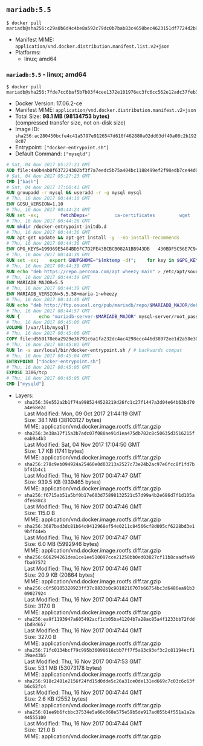 ## `mariadb:5.5`

```console
$ docker pull mariadb@sha256:c29a0b6d4c4be8a592c79dc0b7bab83c4650bec4623151df7724d2b9f6716dfe
```

-	Manifest MIME: `application/vnd.docker.distribution.manifest.list.v2+json`
-	Platforms:
	-	linux; amd64

### `mariadb:5.5` - linux; amd64

```console
$ docker pull mariadb@sha256:7fde7cc6baf5b7b03f4cee1372e101976ec3fc6cc562e12adc37feb33a906e41
```

-	Docker Version: 17.06.2-ce
-	Manifest MIME: `application/vnd.docker.distribution.manifest.v2+json`
-	Total Size: **98.1 MB (98134753 bytes)**  
	(compressed transfer size, not on-disk size)
-	Image ID: `sha256:ac280450bcfe4c41a5797e9126547d610f462880a02dd63df40a08c2b1928c07`
-	Entrypoint: `["docker-entrypoint.sh"]`
-	Default Command: `["mysqld"]`

```dockerfile
# Sat, 04 Nov 2017 05:27:23 GMT
ADD file:4a0b4ab0f637224302bf3f7a7eedc5b75a404bc1188499ef2f98edb7ce44d0ed in / 
# Sat, 04 Nov 2017 05:27:23 GMT
CMD ["bash"]
# Sat, 04 Nov 2017 17:00:41 GMT
RUN groupadd -r mysql && useradd -r -g mysql mysql
# Thu, 16 Nov 2017 00:44:10 GMT
ENV GOSU_VERSION=1.10
# Thu, 16 Nov 2017 00:44:24 GMT
RUN set -ex; 		fetchDeps=' 		ca-certificates 		wget 	'; 	apt-get update; 	apt-get install -y --no-install-recommends $fetchDeps; 	rm -rf /var/lib/apt/lists/*; 		dpkgArch="$(dpkg --print-architecture | awk -F- '{ print $NF }')"; 	wget -O /usr/local/bin/gosu "https://github.com/tianon/gosu/releases/download/$GOSU_VERSION/gosu-$dpkgArch"; 	wget -O /usr/local/bin/gosu.asc "https://github.com/tianon/gosu/releases/download/$GOSU_VERSION/gosu-$dpkgArch.asc"; 		export GNUPGHOME="$(mktemp -d)"; 	gpg --keyserver ha.pool.sks-keyservers.net --recv-keys B42F6819007F00F88E364FD4036A9C25BF357DD4; 	gpg --batch --verify /usr/local/bin/gosu.asc /usr/local/bin/gosu; 	rm -r "$GNUPGHOME" /usr/local/bin/gosu.asc; 		chmod +x /usr/local/bin/gosu; 	gosu nobody true; 		apt-get purge -y --auto-remove $fetchDeps
# Thu, 16 Nov 2017 00:44:26 GMT
RUN mkdir /docker-entrypoint-initdb.d
# Thu, 16 Nov 2017 00:44:36 GMT
RUN apt-get update && apt-get install -y --no-install-recommends 		apt-transport-https ca-certificates 		pwgen 	&& rm -rf /var/lib/apt/lists/*
# Thu, 16 Nov 2017 00:44:36 GMT
ENV GPG_KEYS=199369E5404BD5FC7D2FE43BCBCB082A1BB943DB 	430BDF5C56E7C94E848EE60C1C4CBDCDCD2EFD2A 	4D1BB29D63D98E422B2113B19334A25F8507EFA5
# Thu, 16 Nov 2017 00:44:38 GMT
RUN set -ex; 	export GNUPGHOME="$(mktemp -d)"; 	for key in $GPG_KEYS; do 		gpg --keyserver ha.pool.sks-keyservers.net --recv-keys "$key"; 	done; 	gpg --export $GPG_KEYS > /etc/apt/trusted.gpg.d/mariadb.gpg; 	rm -r "$GNUPGHOME"; 	apt-key list
# Thu, 16 Nov 2017 00:44:39 GMT
RUN echo "deb https://repo.percona.com/apt wheezy main" > /etc/apt/sources.list.d/percona.list 	&& { 		echo 'Package: *'; 		echo 'Pin: release o=Percona Development Team'; 		echo 'Pin-Priority: 998'; 	} > /etc/apt/preferences.d/percona
# Thu, 16 Nov 2017 00:44:39 GMT
ENV MARIADB_MAJOR=5.5
# Thu, 16 Nov 2017 00:44:39 GMT
ENV MARIADB_VERSION=5.5.58+maria-1~wheezy
# Thu, 16 Nov 2017 00:44:40 GMT
RUN echo "deb http://ftp.osuosl.org/pub/mariadb/repo/$MARIADB_MAJOR/debian wheezy main" > /etc/apt/sources.list.d/mariadb.list 	&& { 		echo 'Package: *'; 		echo 'Pin: release o=MariaDB'; 		echo 'Pin-Priority: 999'; 	} > /etc/apt/preferences.d/mariadb
# Thu, 16 Nov 2017 00:44:57 GMT
RUN { 		echo "mariadb-server-$MARIADB_MAJOR" mysql-server/root_password password 'unused'; 		echo "mariadb-server-$MARIADB_MAJOR" mysql-server/root_password_again password 'unused'; 	} | debconf-set-selections 	&& apt-get update 	&& apt-get install -y 		"mariadb-server=$MARIADB_VERSION" 		percona-xtrabackup 		socat 	&& rm -rf /var/lib/apt/lists/* 	&& sed -ri 's/^user\s/#&/' /etc/mysql/my.cnf /etc/mysql/conf.d/* 	&& rm -rf /var/lib/mysql && mkdir -p /var/lib/mysql /var/run/mysqld 	&& chown -R mysql:mysql /var/lib/mysql /var/run/mysqld 	&& chmod 777 /var/run/mysqld 	&& find /etc/mysql/ -name '*.cnf' -print0 		| xargs -0 grep -lZE '^(bind-address|log)' 		| xargs -rt -0 sed -Ei 's/^(bind-address|log)/#&/' 	&& echo '[mysqld]\nskip-host-cache\nskip-name-resolve' > /etc/mysql/conf.d/docker.cnf
# Thu, 16 Nov 2017 00:45:00 GMT
VOLUME [/var/lib/mysql]
# Thu, 16 Nov 2017 00:45:00 GMT
COPY file:d559178e6a2929e36791c6a1fa232dc4ac4298ecc446d38972ee1d2a58e30621 in /usr/local/bin/ 
# Thu, 16 Nov 2017 00:45:01 GMT
RUN ln -s usr/local/bin/docker-entrypoint.sh / # backwards compat
# Thu, 16 Nov 2017 00:45:04 GMT
ENTRYPOINT ["docker-entrypoint.sh"]
# Thu, 16 Nov 2017 00:45:05 GMT
EXPOSE 3306/tcp
# Thu, 16 Nov 2017 00:45:05 GMT
CMD ["mysqld"]
```

-	Layers:
	-	`sha256:39e552a2b1f74a9985244528219d26fc1c27f1447a3d04e64b63bd70a4e68e2c`  
		Last Modified: Mon, 09 Oct 2017 21:44:19 GMT  
		Size: 38.1 MB (38103127 bytes)  
		MIME: application/vnd.docker.image.rootfs.diff.tar.gzip
	-	`sha256:3e38a17f15a3b7adc07f080ae91d1ea475db782c8c50635d3516215feab9a4b3`  
		Last Modified: Sat, 04 Nov 2017 17:04:50 GMT  
		Size: 1.7 KB (1741 bytes)  
		MIME: application/vnd.docker.image.rootfs.diff.tar.gzip
	-	`sha256:278c9eb094924a25460e0d03213a2527c73e24b2ac97e6fcc8f1fd7bbf41b4c1`  
		Last Modified: Thu, 16 Nov 2017 00:47:47 GMT  
		Size: 939.5 KB (939465 bytes)  
		MIME: application/vnd.docker.image.rootfs.diff.tar.gzip
	-	`sha256:f6715ab51a5bf0b17e603d75898132521c57d99a4b2e686d7f1d105adfe688c3`  
		Last Modified: Thu, 16 Nov 2017 00:47:46 GMT  
		Size: 115.0 B  
		MIME: application/vnd.docker.image.rootfs.diff.tar.gzip
	-	`sha256:3687bad3dc81b64c0412968ef54e0211c84566cf8d005cf6228bd3e19bff44eb`  
		Last Modified: Thu, 16 Nov 2017 00:47:47 GMT  
		Size: 6.0 MB (5992946 bytes)  
		MIME: application/vnd.docker.image.rootfs.diff.tar.gzip
	-	`sha256:606294261dea1ce1ee510097cce21258bb0ed03027cf11b8caadfa49fba07572`  
		Last Modified: Thu, 16 Nov 2017 00:47:46 GMT  
		Size: 20.9 KB (20864 bytes)  
		MIME: application/vnd.docker.image.rootfs.diff.tar.gzip
	-	`sha256:c0f50105320923ff37c8833b0c9010216707b66754bc3d6486ea91b309027924`  
		Last Modified: Thu, 16 Nov 2017 00:47:44 GMT  
		Size: 317.0 B  
		MIME: application/vnd.docker.image.rootfs.diff.tar.gzip
	-	`sha256:ea9f1193947a605492acf1cb05ba41204b7a28ac85a4f1233bb72fdd1bd8d657`  
		Last Modified: Thu, 16 Nov 2017 00:47:44 GMT  
		Size: 327.0 B  
		MIME: application/vnd.docker.image.rootfs.diff.tar.gzip
	-	`sha256:71fc0134bcf79c995b36098616cbb7ff7f5a93c93ef3c2c81194ecf139ae43b5`  
		Last Modified: Thu, 16 Nov 2017 00:47:53 GMT  
		Size: 53.1 MB (53073178 bytes)  
		MIME: application/vnd.docker.image.rootfs.diff.tar.gzip
	-	`sha256:918c2401e2156f24fd15d0dde5c26a31ce0de131ed669c7c03c6c63fb6c62fc4`  
		Last Modified: Thu, 16 Nov 2017 00:47:44 GMT  
		Size: 2.6 KB (2552 bytes)  
		MIME: application/vnd.docker.image.rootfs.diff.tar.gzip
	-	`sha256:81ee9b6fcbbc37534e5a66c068e575e59b5de917ad055b4f551a1a2a44555100`  
		Last Modified: Thu, 16 Nov 2017 00:47:44 GMT  
		Size: 121.0 B  
		MIME: application/vnd.docker.image.rootfs.diff.tar.gzip
